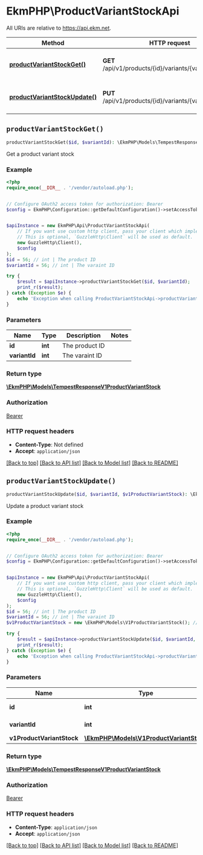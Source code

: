 # EkmPHP\ProductVariantStockApi

All URIs are relative to https://api.ekm.net.

Method | HTTP request | Description
------------- | ------------- | -------------
[**productVariantStockGet()**](ProductVariantStockApi.md#productVariantStockGet) | **GET** /api/v1/products/{id}/variants/{variantId}/stock | Get a product variant stock
[**productVariantStockUpdate()**](ProductVariantStockApi.md#productVariantStockUpdate) | **PUT** /api/v1/products/{id}/variants/{variantId}/stock | Update a product variant stock


## `productVariantStockGet()`

```php
productVariantStockGet($id, $variantId): \EkmPHP\Models\TempestResponseV1ProductVariantStock
```

Get a product variant stock

### Example

```php
<?php
require_once(__DIR__ . '/vendor/autoload.php');


// Configure OAuth2 access token for authorization: Bearer
$config = EkmPHP\Configuration::getDefaultConfiguration()->setAccessToken('YOUR_ACCESS_TOKEN');


$apiInstance = new EkmPHP\Api\ProductVariantStockApi(
    // If you want use custom http client, pass your client which implements `GuzzleHttp\ClientInterface`.
    // This is optional, `GuzzleHttp\Client` will be used as default.
    new GuzzleHttp\Client(),
    $config
);
$id = 56; // int | The product ID
$variantId = 56; // int | The varaint ID

try {
    $result = $apiInstance->productVariantStockGet($id, $variantId);
    print_r($result);
} catch (Exception $e) {
    echo 'Exception when calling ProductVariantStockApi->productVariantStockGet: ', $e->getMessage(), PHP_EOL;
}
```

### Parameters

Name | Type | Description  | Notes
------------- | ------------- | ------------- | -------------
 **id** | **int**| The product ID |
 **variantId** | **int**| The varaint ID |

### Return type

[**\EkmPHP\Models\TempestResponseV1ProductVariantStock**](../Model/TempestResponseV1ProductVariantStock.md)

### Authorization

[Bearer](../../README.md#Bearer)

### HTTP request headers

- **Content-Type**: Not defined
- **Accept**: `application/json`

[[Back to top]](#) [[Back to API list]](../../README.md#endpoints)
[[Back to Model list]](../../README.md#models)
[[Back to README]](../../README.md)

## `productVariantStockUpdate()`

```php
productVariantStockUpdate($id, $variantId, $v1ProductVariantStock): \EkmPHP\Models\TempestResponseV1ProductVariantStock
```

Update a product variant stock

### Example

```php
<?php
require_once(__DIR__ . '/vendor/autoload.php');


// Configure OAuth2 access token for authorization: Bearer
$config = EkmPHP\Configuration::getDefaultConfiguration()->setAccessToken('YOUR_ACCESS_TOKEN');


$apiInstance = new EkmPHP\Api\ProductVariantStockApi(
    // If you want use custom http client, pass your client which implements `GuzzleHttp\ClientInterface`.
    // This is optional, `GuzzleHttp\Client` will be used as default.
    new GuzzleHttp\Client(),
    $config
);
$id = 56; // int | The product ID
$variantId = 56; // int | The varaint ID
$v1ProductVariantStock = new \EkmPHP\Models\V1ProductVariantStock(); // \EkmPHP\Models\V1ProductVariantStock

try {
    $result = $apiInstance->productVariantStockUpdate($id, $variantId, $v1ProductVariantStock);
    print_r($result);
} catch (Exception $e) {
    echo 'Exception when calling ProductVariantStockApi->productVariantStockUpdate: ', $e->getMessage(), PHP_EOL;
}
```

### Parameters

Name | Type | Description  | Notes
------------- | ------------- | ------------- | -------------
 **id** | **int**| The product ID |
 **variantId** | **int**| The varaint ID |
 **v1ProductVariantStock** | [**\EkmPHP\Models\V1ProductVariantStock**](../Model/V1ProductVariantStock.md)|  | [optional]

### Return type

[**\EkmPHP\Models\TempestResponseV1ProductVariantStock**](../Model/TempestResponseV1ProductVariantStock.md)

### Authorization

[Bearer](../../README.md#Bearer)

### HTTP request headers

- **Content-Type**: `application/json`
- **Accept**: `application/json`

[[Back to top]](#) [[Back to API list]](../../README.md#endpoints)
[[Back to Model list]](../../README.md#models)
[[Back to README]](../../README.md)
